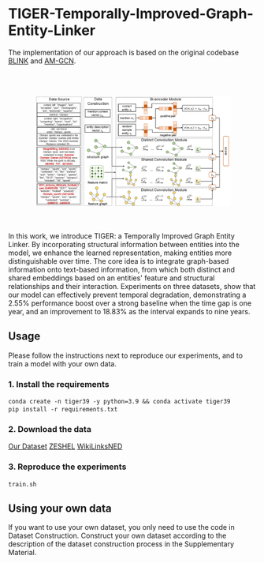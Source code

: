 # TIGER-Temporally-Improved-Graph-Entity-Linker

The implementation of our approach is based on the original codebase [BLINK](https://github.com/facebookresearch/BLINK) and [AM-GCN](https://github.com/zhumeiqiBUPT/AM-GCN).<br>

<br><br>
<div align="center">
<img src="fig.png" width="400" />
</div>
<br><br>

In this work, we introduce TIGER: a Temporally Improved Graph Entity Linker. By incorporating structural information between entities into the model, we enhance the learned representation, making entities more distinguishable over time. The core idea is to integrate graph-based information onto text-based information, from which both distinct and shared embeddings based on an entities' feature and structural relationships and their interaction. Experiments on three datasets, show that our model can effectively prevent temporal degradation, demonstrating a 2.55% performance boost over a strong baseline when the time gap is one year, and an improvement to 18.83% as the interval expands to nine years.

## Usage

Please follow the instructions next to reproduce our experiments, and to train a model with your own data.

### 1. Install the requirements

```
conda create -n tiger39 -y python=3.9 && conda activate tiger39
pip install -r requirements.txt
```

### 2. Download the data

[Our Dataset](https://1drv.ms/f/s!AmzUK1WRzg4AhZJ9vJy3UnTXVCIA_g?e=afU44h)
[ZESHEL](https://github.com/facebookresearch/BLINK/tree/main/examples/zeshel)
[WikiLinksNED](https://github.com/yasumasaonoe/ET4EL)

### 3. Reproduce the experiments

```
train.sh
```

## Using your own data

If you want to use your own dataset, you only need to use the code in Dataset Construction. Construct your own dataset according to the description of the dataset construction process in the Supplementary Material.
